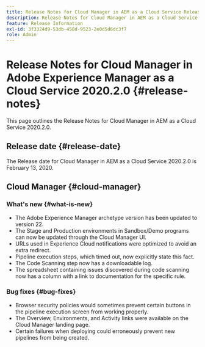 ```yaml
---
title: Release Notes for Cloud Manager in AEM as a Cloud Service Release 2020.2.0
description: Release Notes for Cloud Manager in AEM as a Cloud Service Release 2020.2.0
feature: Release Information
exl-id: 3f3324d9-53db-458d-9523-2e0d5d6dc3f7
role: Admin
---
```

# Release Notes for Cloud Manager in Adobe Experience Manager as a Cloud Service 2020.2.0 {#release-notes}

This page outlines the Release Notes for Cloud Manager in AEM as a Cloud Service 2020.2.0.

## Release date {#release-date}

The Release date for Cloud Manager in AEM as a Cloud Service 2020.2.0 is February 13, 2020.

## Cloud Manager {#cloud-manager}

### What's new {#what-is-new}

* The Adobe Experience Manager archetype version has been updated to version 22.
* The Stage and Production environments in Sandbox/Demo programs can now be updated through the Cloud Manager UI.
* URLs used in Experience Cloud notifications were optimized to avoid an extra redirect.
* Pipeline execution steps, which timed out, now explicitly state this fact.
* The Code Scanning step now has a downloadable log.
* The spreadsheet containing issues discovered during code scanning now has a column with a link to documentation for the specific rule.

### Bug fixes {#bug-fixes}

* Browser security policies would sometimes prevent certain buttons in the pipeline execution screen from working properly.
* The Overview, Environments, and Activity links were available on the Cloud Manager landing page.
* Certain failures when deploying could erroneously prevent new pipelines from being created.
